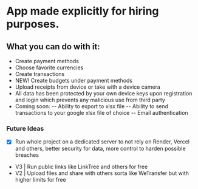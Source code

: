 # App made explicitly for hiring purposes.

## What you can do with it:

- Create payment methods
- Choose favorite currencies
- Create transactions
- NEW! Create budgets under payment methods
- Upload receipts from device or take with a device camera
- All data has been protected by your own device keys upon registration and login which prevents any malicious use from third party
- Coming soon:
  -- Ability to export to xlsx file
  -- Ability to send transactions to your google xlsx file of choice
  -- Email authentication

### Future Ideas

- [x] Run whole project on a dedicated server to not rely on Render, Vercel and others, better security for data, more control to harden possible breaches
- V3 | Run public links like LinkTree and others for free
- V2 | Upload files and share with others sorta like WeTransfer but with higher limits for free
